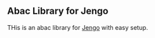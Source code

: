 ## Abac Library for Jengo
THis is an abac library for [Jengo](https://github.com/gilads-otiannoh24/jengo-core) with easy setup.
